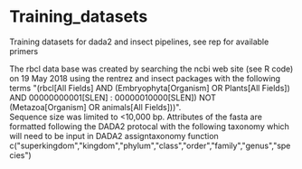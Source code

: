 # Training_datasets
Training datasets for dada2 and insect pipelines, see rep for available primers

The rbcl data base was created by searching the ncbi web site (see R code) on 19 May 2018 using the 
rentrez and insect packages with the following terms "(rbcl[All Fields] AND (Embryophyta[Organism] OR Plants[All Fields]) 
AND 00000000001[SLEN] : 00000010000[SLEN]) NOT (Metazoa[Organism] OR animals[All Fields]))".  
Sequence size was limited to <10,000 bp. Attributes of the fasta are formatted following the DADA2 protocal with 
the following taxonomy which will need to be input in DADA2 assigntaxonomy function
c("superkingdom","kingdom","phylum","class","order","family","genus","species")
